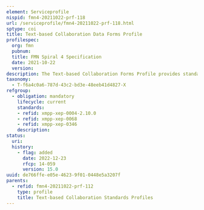 ```yaml
---
element: Serviceprofile
nispid: fmn4-20211022-prf-118
url: /serviceprofile/fmn4-20211022-prf-118.html
sptype: coi
title: Text-based Collaboration Data Forms Profile
profilespec:
  org: fmn
  pubnum: 
  title: FMN Spiral 4 Specification
  date: 2021-10-22
  version: 
description: The Text-based Collaboration Forms Profile provides standards and guidance to use (define, discover, fetch and submit) the data forms for use by XMPP entities.
taxonomy:
  - T-f6a4c0a6-787d-43c2-bd3e-48eeb41d4827-X
refgroup:
  - obligation: mandatory
    lifecycle: current
    standards: 
    - refid: xmpp-xep-0004-2.10.0
    - refid: xmpp-xep-0068
    - refid: xmpp-xep-0346
    description: 
status:
  uri: 
  history: 
    - flag: added
      date: 2022-12-23
      rfcp: 14-059
      version: 15.0
uuid: de766ffe-e05e-4623-9f01-0448e5a3207f
parents:
  - refid: fmn4-20211022-prf-112
    type: profile
    title: Text-based Collaboration Standards Profiles
---
```

